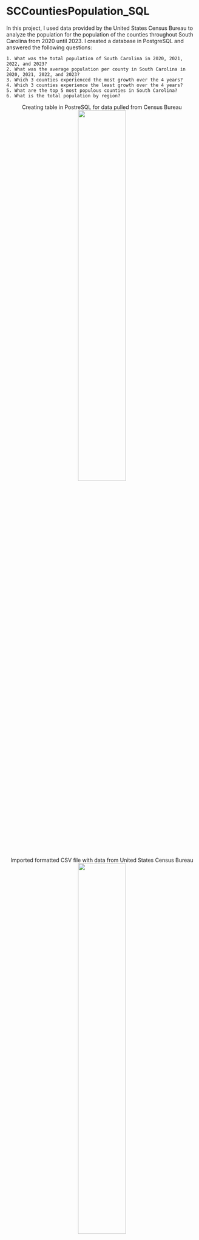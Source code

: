 # SCCountiesPopulation_SQL

In this project, I used data provided by the United States Census Bureau to analyze the population for the population of the counties throughout South Carolina from 2020 until 2023. I created a database in PostgreSQL and answered the following questions:

    1. What was the total population of South Carolina in 2020, 2021, 2022, and 2023?
    2. What was the average population per county in South Carolina in 2020, 2021, 2022, and 2023?
    3. Which 3 counties experienced the most growth over the 4 years?
    4. Which 3 counties experience the least growth over the 4 years?
    5. What are the top 5 most populous counties in South Carolina?
    6. What is the total population by region?

<p align="center"> 
Creating table in PostreSQL for data pulled from Census Bureau
<br/>
<img src=https://imgur.com/IgD6SaX.jpeg/ height="50%" width="50%">

<p align="center"> 
Imported formatted CSV file with data from United States Census Bureau
<img src=https://imgur.com/3wLqT7o.jpeg/ height="50%" width="50%">
<br/>

<p align="center"> 
Proof of data being imported into table
<br/>
<img src=https://imgur.com/d4iJntm.jpeg/ height="50%" width="50%">


1. What was the total population of South Carolina in 2020, 2021, 2022, and 2023? Using the SUM() function I was able to determine the total population in SC for 2020, 2021, 2022, & 2023 </br>
-Population in 2020 = 5,132,151 </br>
-Population in 2021 = 5,193,848 </br>
-Population in 2022 = 5,282,955 </br>
-Population in 2023 = 5,373,555 </br>
</br>
<p align="center"> 
<img src=https://imgur.com/ZzvA5GS.jpeg/  height="50%" width="50%"> 

2. What was the average population per county in South Carolina in 2020, 2021, 2022, and 2023? I have rounded each to the nearest whole number.</br>
-Average county population in 2020 = 111,569 </br>
-Average county population in 2021 = 112,910 </br>
-Average county population in 2022 = 114,847 </br>
-Average county population in 2023 = 116,816 </br>
<br>
<p align="center"> 
<img src=https://imgur.com/Keutk43.jpeg/  height="50%" width="50%"> 

